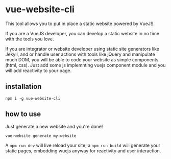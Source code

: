 # vue-website-cli

This tool allows you to put in place a static website powered by VueJS. 

If you are a VueJS developer, you can develop a static website in no time with the tools you love.

If you are integrator or website developer using static site generators like Jekyll, and or handle user actions with tools like jQuery and manipulate much DOM, you will be able to code your website as simple components (html, css). Just add some js implemnting vuejs component module and you will add reactivity to your page.

## installation

```
npm i -g vue-website-cli
```

## how to use

Just generate a new website and you're done!

```
vue-website generate my-website
```

A `npm run dev` will live reload your site, a `npm run build` will generate your static pages, embedding wuejs anyway for reactivity and user interaction.
